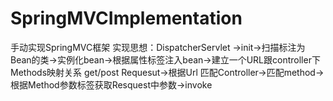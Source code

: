 # SpringMVCImplementation
 手动实现SpringMVC框架
 实现思想：DispatcherServlet ->init->扫描标注为Bean的类->实例化bean->根据属性标签注入bean->建立一个URL跟controller下Methods映射关系
           get/post Requesut->根据Url 匹配Controller->匹配method->根据Method参数标签获取Resquest中参数->invoke
         
